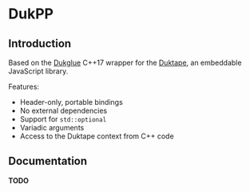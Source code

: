 DukPP
=====

Introduction
------------

Based on the [Dukglue](https://github.com/Aloshi/dukglue) C++17 wrapper for the [Duktape](https://github.com/svaarala/duktape),
an embeddable JavaScript library.

Features:
* Header-only, portable bindings
* No external dependencies
* Support for ``std::optional``
* Variadic arguments
* Access to the Duktape context from C++ code

Documentation
-------------
**TODO**
